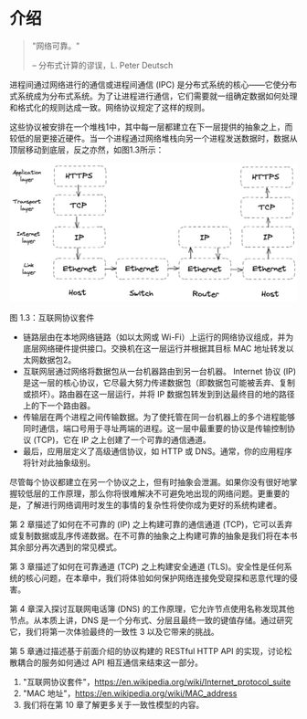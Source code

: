 # 介绍

> "网络可靠。"
>
> – 分布式计算的谬误，L. Peter Deutsch

进程间通过网络进行的通信或进程间通信 (IPC) 是分布式系统的核心——它使分布式系统成为分布式系统。为了让进程进行通信，它们需要就一组确定数据如何处理和格式化的规则达成一致。网络协议规定了这样的规则。

这些协议被安排在一个堆栈1中，其中每一层都建立在下一层提供的抽象之上，而较低的层更接近硬件。当一个进程通过网络堆栈向另一个进程发送数据时，数据从顶层移动到底层，反之亦然，如图1.3所示：

![](../images/1-3.png)

图 1.3：互联网协议套件

- 链路层由在本地网络链路（如以太网或 Wi-Fi）上运行的网络协议组成，并为底层网络硬件提供接口。交换机在这一层运行并根据其目标 MAC 地址转发以太网数据包2。
- 互联网层通过网络将数据包从一台机器路由到另一台机器。 Internet 协议 (IP) 是这一层的核心协议，它尽最大努力传递数据包（即数据包可能被丢弃、复制或损坏）。路由器在这一层运行，并将 IP 数据包转发到到达最终目的地的路径上的下一个路由器。
- 传输层在两个进程之间传输数据。为了使托管在同一台机器上的多个进程能够同时通信，端口号用于寻址两端的进程。这一层中最重要的协议是传输控制协议 (TCP)，它在 IP 之上创建了一个可靠的通信通道。
- 最后，应用层定义了高级通信协议，如 HTTP 或 DNS。通常，你的应用程序将针对此抽象级别。

尽管每个协议都建立在另一个协议之上，但有时抽象会泄漏。如果你没有很好地掌握较低层的工作原理，那么你将很难解决不可避免地出现的网络问题。更重要的是，了解进行网络调用时发生的事情的复杂性将使你成为更好的系统构建者。

第 2 章描述了如何在不可靠的 (IP) 之上构建可靠的通信通道 (TCP)，它可以丢弃或复制数据或乱序传递数据。在不可靠的抽象之上构建可靠的抽象是我们将在本书其余部分再次遇到的常见模式。

第 3 章描述了如何在可靠通道 (TCP) 之上构建安全通道 (TLS)。安全性是任何系统的核心问题，在本章中，我们将体验如何保护网络连接免受窥探和恶意代理的侵害。

第 4 章深入探讨互联网电话簿 (DNS) 的工作原理，它允许节点使用名称发现其他节点。从本质上讲，DNS 是一个分布式、分层且最终一致的键值存储。通过研究它，我们将第一次体验最终的一致性 3 以及它带来的挑战。

第 5 章通过描述基于前面介绍的协议构建的 RESTful HTTP API 的实现，讨论松散耦合的服务如何通过 API 相互通信来结束这一部分。

1. "互联网协议套件"，https://en.wikipedia.org/wiki/Internet_protocol_suite
2. "MAC 地址"，https://en.wikipedia.org/wiki/MAC_address
3. 我们将在第 10 章了解更多关于一致性模型的内容。